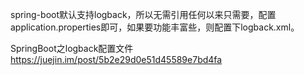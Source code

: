 


spring-boot默认支持logback，所以无需引用任何以来只需要，配置application.properties即可，如果要功能丰富些，则配置下logback.xml。




SpringBoot之logback配置文件
https://juejin.im/post/5b2e29d0e51d45589e7bd4fa


